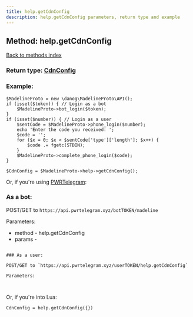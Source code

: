 ```yaml
---
title: help.getCdnConfig
description: help.getCdnConfig parameters, return type and example
---
```

## Method: help.getCdnConfig  
[Back to methods index](index.md)




### Return type: [CdnConfig](../types/CdnConfig.md)

### Example:


```
$MadelineProto = new \danog\MadelineProto\API();
if (isset($token)) { // Login as a bot
    $MadelineProto->bot_login($token);
}
if (isset($number)) { // Login as a user
    $sentCode = $MadelineProto->phone_login($number);
    echo 'Enter the code you received: ';
    $code = '';
    for ($x = 0; $x < $sentCode['type']['length']; $x++) {
        $code .= fgetc(STDIN);
    }
    $MadelineProto->complete_phone_login($code);
}

$CdnConfig = $MadelineProto->help->getCdnConfig();
```

Or, if you're using [PWRTelegram](https://pwrtelegram.xyz):

### As a bot:

POST/GET to `https://api.pwrtelegram.xyz/botTOKEN/madeline`

Parameters:

* method - help.getCdnConfig
* params - 

```

### As a user:

POST/GET to `https://api.pwrtelegram.xyz/userTOKEN/help.getCdnConfig`

Parameters:



```

Or, if you're into Lua:

```
CdnConfig = help.getCdnConfig({})
```

